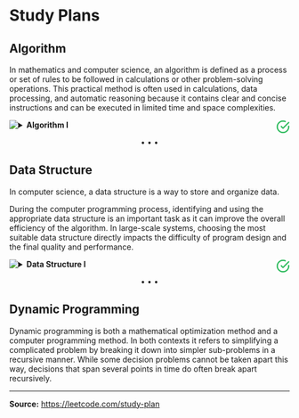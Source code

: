 <h1>Study Plans</h1>

<h2>Algorithm</h2>

<p>
In mathematics and computer science, an algorithm is defined as a process or set of rules to be followed in calculations or other problem-solving operations. This practical method is often used in calculations, data processing, and automatic reasoning because it contains clear and concise instructions and can be executed in limited time and space complexities.
</p>

<details>
<summary>
<img src="https://assets.leetcode.com/static_assets/others/algorithm_I.png" height="24" align="left">
<img src="../.github/assets/images/svg/checkmarks/calendar.svg" height="24" align="right">
<b>Algorithm I</b>
</summary>
 
<h2>Day 1 ・ Binary Search</h2>

<ul>
<li>
<a href="../701-800/704/">Solution</a>
– 
<a href="https://leetcode.com/problems/binary-search/">704. Binary Search</a>
</li>
<li>
<a href="../201-300/278/">Solution</a>
– 
<a href="https://leetcode.com/problems/first-bad-version/">278. First Bad Version</a>
</li>
<li>
<a href="../1-100/35/">Solution</a>
– 
<a href="https://leetcode.com/problems/search-insert-position/">35. Search Insert Position</a>
</li>
</ul>

<h2>Day 2 ・ Two Pointers</h2>
 
<ul>
<li>
<a href="../901-1000/977/">Solution</a>
– 
<a href="https://leetcode.com/problems/squares-of-a-sorted-array/">977. Squares of a Sorted Array</a>
</li>
<li>
<a href="../101-200/189/">Solution</a>
– 
<a href="https://leetcode.com/problems/rotate-array/">189. Rotate Array</a>
</li>
</ul>
  
<h2>Day 3 ・ Two Pointers</h2>

<ul>
<li>
<a href="../201-300/283/">Solution</a>
– 
<a href="https://leetcode.com/problems/move-zeroes/">283. Move Zeroes</a>
</li>
<li>
<a href="../101-200/167/">Solution</a>
– 
<a href="https://leetcode.com/problems/two-sum-ii-input-array-is-sorted/">167. Two Sum II ・ Input Array Is Sorted</a>
</li>
</ul>

<h2>Day 4 ・ Two Pointers</h2>

<ul>
<li>
<a href="../301-400/344/">Solution</a>
– 
<a href="https://leetcode.com/problems/reverse-string/">344. Reverse String</a>
</li>
<li>
<a href="../501-600/557/">Solution</a>
– 
<a href="https://leetcode.com/problems/reverse-words-in-a-string-iii/">557. Reverse Words in a String III</a>
</li>
</ul>

<h2>Day 5 ・ Two Pointers</h2>

<ul>
<li>
<a href="../801-900/876/">Solution</a>
– 
<a href="https://leetcode.com/problems/middle-of-the-linked-list/">876. Middle of the Linked List</a>
</li>
<li>
<a href="../1-100/19/">Solution</a>
– 
<a href="https://leetcode.com/problems/remove-nth-node-from-end-of-list/">19. Remove Nth Node From End of List</a>
</li>
</ul>

<h2>Day 6 ・ Sliding Window</h2>

<ul>
<li>
<a href="../1-100/3/">Solution</a>
– 
<a href="https://leetcode.com/problems/longest-substring-without-repeating-characters/">3. Longest Substring Without Repeating Characters</a>
</li>
<li>
<a href="../501-600/567/">Solution</a>
– 
<a href="https://leetcode.com/problems/permutation-in-string/">567. Permutation in String</a>
</li>
</ul>

<h2>Day 7 ・ Breadth-First Search / Depth-First Search</h2>

<ul>
<li>
<a href="../701-800/733/">Solution</a>
– 
<a href="https://leetcode.com/problems/flood-fill/">733. Flood Fill</a>
</li>
<li>
<a href="../601-700/695/">Solution</a>
– 
<a href="https://leetcode.com/problems/max-area-of-island/">695. Max Area of Island</a>
</li>
</ul>

<h2>Day 8 ・ Breadth-First Search / Depth-First Search</h2>

<ul>
<li>
<a href="../601-700/617/">Solution</a>
– 
<a href="https://leetcode.com/problems/merge-two-binary-trees/">617. Merge Two Binary Trees</a>
</li>
<li>
<a href="../101-200/116/">Solution</a>
– 
<a href="https://leetcode.com/problems/populating-next-right-pointers-in-each-node/">116. Populating Next Right Pointers in Each Node</a>
</li>
</ul>

<h2>Day 9 ・ Breadth-First Search / Depth-First Search</h2>

<ul>
<li>
<a href="../501-600/542/">Solution</a>
– 
<a href="https://leetcode.com/problems/01-matrix/">542. 01 Matrix</a>
</li>
<li>
<a href="../901-1000/994/">Solution</a>
– 
<a href="https://leetcode.com/problems/rotting-oranges/">994. Rotting Oranges</a>
</li>
</ul>

<h2>Day 10 ・ Recursion / Backtracking</h2>

<ul>
<li>
<a href="../1-100/21/">Solution</a>
– 
<a href="https://leetcode.com/problems/merge-two-sorted-lists/">21. Merge Two Sorted Lists</a>
</li>
<li>
<a href="../201-300/206/">Solution</a>
– 
<a href="https://leetcode.com/problems/reverse-linked-list/">206. Reverse Linked List</a>
</li>
</ul>

<h2>Day 11 ・ Recursion / Backtracking</h2>

<ul>
<li>
<a href="../1-100/77/">Solution</a>
– 
<a href="https://leetcode.com/problems/combinations/">77. Combinations</a>
</li>
<li>
<a href="../1-100/46/">Solution</a>
– 
<a href="https://leetcode.com/problems/permutations/">46. Permutations</a>
</li>
<li>
<a href="../701-800/784/">Solution</a>
– 
<a href="https://leetcode.com/problems/letter-case-permutation/">784. Letter Case Permutation</a>
</li>
</ul>

<h2>Day 12 ・ Dynamic Programming</h2>

<ul>
<li>
<a href="../1-100/70/">Solution</a>
– 
<a href="https://leetcode.com/problems/climbing-stairs/">70. Climbing Stairs</a>
</li>
<li>
<a href="../101-200/198/">Solution</a>
– 
<a href="https://leetcode.com/problems/house-robber/">198. House Robber</a>
</li>
<li>
<a href="../101-200/120/">Solution</a>
– 
<a href="https://leetcode.com/problems/triangle/">120. Triangle</a>
</li>
</ul>

<h2>Day 13 ・ Bit Manipulation</h2>

<ul>
<li>
<a href="../201-300/231/">Solution</a>
– 
<a href="https://leetcode.com/problems/power-of-two/">231. Power of Two</a>
</li>
<li>
<a href="../101-200/191/">Solution</a>
– 
<a href="https://leetcode.com/problems/number-of-1-bits/">191. Number of 1 Bits</a>
</li>
</ul>

<h2>Day 14 ・ Bit Manipulation</h2>

<ul>
<li>
<a href="../101-200/190/">Solution</a>
– 
<a href="https://leetcode.com/problems/reverse-bits/">190. Reverse Bits</a>
</li>
<li>
<a href="../101-200/136/">Solution</a>
– 
<a href="https://leetcode.com/problems/single-number/">136. Single Number</a>
</li>
</ul>
  
<hr>

<h4>Source: https://leetcode.com/study-plan/algorithm</h4>

</details>

<p align="center">• • •</p>

<h2>Data Structure</h2>

<p>
In computer science, a data structure is a way to store and organize data.

During the computer programming process, identifying and using the appropriate data structure is an important task as it can improve the overall efficiency of the algorithm. In large-scale systems, choosing the most suitable data structure directly impacts the difficulty of program design and the final quality and performance.
</p>

<details>
<summary>
<img src="https://assets.leetcode.com/static_assets/others/DS_I.png" height="24" align="left">
<img src="../.github/assets/images/svg/checkmarks/calendar.svg" height="24" align="right">
<b>Data Structure I</b>
</summary>

<h2>Day 1 ・ Array</h2>

<ul>
<li>
<a href="../201-300/217/">Solution</a>
– 
<a href="https://leetcode.com/problems/contains-duplicate/">217. Contains Duplicate</a>
</li>
<li>
<a href="../1-100/53/">Solution</a>
– 
<a href="https://leetcode.com/problems/maximum-subarray/">53. Maximum Subarray</a>
</li>
</ul>

<h2>Day 2 ・ Array</h2>

<ul>
<li>
<a href="../1-100/1/">Solution</a>
– 
<a href="">1. Two Sum</a>
</li>
<li>
<a href="../1-100/88/">Solution</a>
– 
<a href="https://leetcode.com/problems/merge-sorted-array/">88. Merge Sorted Array</a>
</li>
</ul>

<h2>Day 3 ・ Array</h2>

<ul>
<li>
<a href="../301-400/350/">Solution</a>
– 
<a href="https://leetcode.com/problems/intersection-of-two-arrays-ii/">350. Intersection of Two Arrays II</a>
</li>
<li>
<a href="../101-200/121/">Solution</a>
– 
<a href="https://leetcode.com/problems/best-time-to-buy-and-sell-stock/">121. Best Time to Buy and Sell Stock</a>
</li>
</ul>

<h2>Day 4 ・ Array</h2>

<ul>
<li>
<a href="../501-600/566/">Solution</a>
– 
<a href="https://leetcode.com/problems/reshape-the-matrix/">566. Reshape the Matrix</a>
</li>
<li>
<a href="../101-200/118/">Solution</a>
– 
<a href="https://leetcode.com/problems/pascals-triangle/">118. Pascal's Triangle</a>
</li>
</ul>

<h2>Day 5 ・ Array</h2>

<ul>
<li>
<a href="../1-100/36/">Solution</a>
– 
<a href="https://leetcode.com/problems/valid-sudoku/">36. Valid Sudoku</a>
</li>
<li>
<a href="../1-100/74/">Solution</a>
– 
<a href="https://leetcode.com/problems/search-a-2d-matrix/">74. Search a 2D Matrix</a>
</li>
</ul>

<h2>Day 6 ・ String</h2>

<ul>
<li>
<a href="../301-400/387/">Solution</a>
– 
<a href="https://leetcode.com/problems/first-unique-character-in-a-string/">387. First Unique Character in a String</a>
</li>
<li>
<a href="../301-400/383/">Solution</a>
– 
<a href="https://leetcode.com/problems/ransom-note/">383. Ransom Note</a>
</li>
<li>
<a href="../201-300/242/">Solution</a>
– 
<a href="https://leetcode.com/problems/valid-anagram/">242. Valid Anagram</a>
</li>
</ul>

<h2>Day 7 ・ Linked List</h2>

<ul>
<li>
<a href="../101-200/141/">Solution</a>
– 
<a href="https://leetcode.com/problems/linked-list-cycle/">141. Linked List Cycle</a>
</li>
<li>
<a href="../1-100/21/">Solution</a>
– 
<a href="https://leetcode.com/problems/merge-two-sorted-lists/">21. Merge Two Sorted Lists</a>
</li>
<li>
<a href="../201-300/203/">Solution</a>
– 
<a href="https://leetcode.com/problems/remove-linked-list-elements/">203. Remove Linked List Elements</a>
</li>
</ul>

<h2>Day 8 ・ Linked List</h2>

<ul>
<li>
<a href="../201-300/206/">Solution</a>
– 
<a href="https://leetcode.com/problems/reverse-linked-list/">206. Reverse Linked List</a>
</li>
<li>
<a href="../1-100/83/">Solution</a>
– 
<a href="https://leetcode.com/problems/remove-duplicates-from-sorted-list/">83. Remove Duplicates from Sorted List</a>
</li>
</ul>

<h2>Day 9 ・ Stack / Queue</h2>

<ul>
<li>
<a href="../1-100/20/">Solution</a>
– 
<a href="https://leetcode.com/problems/valid-parentheses/">20. Valid Parentheses</a>
</li>
<li>
<a href="../201-300/232/">Solution</a>
– 
<a href="https://leetcode.com/problems/implement-queue-using-stacks/">232. Implement Queue using Stacks</a>
</li>
</ul>

<h2>Day 10 ・ Tree</h2>

<ul>
<li>
<a href="../101-200/144/">Solution</a>
– 
<a href="https://leetcode.com/problems/binary-tree-preorder-traversal/">144. Binary Tree Preorder Traversal</a>
</li>
<li>
<a href="../1-100/94/">Solution</a>
– 
<a href="https://leetcode.com/problems/binary-tree-inorder-traversal/">94. Binary Tree Inorder Traversal</a>
</li>
<li>
<a href="../101-200/145/">Solution</a>
– 
<a href="https://leetcode.com/problems/binary-tree-postorder-traversal/">145. Binary Tree Postorder Traversal</a>
</li>
</ul>

<h2>Day 11 ・ Tree</h2>

<ul>
<li>
<a href="../101-200/102/">Solution</a>
– 
<a href="https://leetcode.com/problems/binary-tree-level-order-traversal/">102. Binary Tree Level Order Traversal</a>
</li>
<li>
<a href="../101-200/104/">Solution</a>
– 
<a href="https://leetcode.com/problems/maximum-depth-of-binary-tree/">104. Maximum Depth of Binary Tree</a>
</li>
<li>
<a href="../101-200/101/">Solution</a>
– 
<a href="https://leetcode.com/problems/symmetric-tree/">101. Symmetric Tree</a>
</li>
</ul>

<h2>Day 12 ・ Tree</h2>

<ul>
<li>
<a href="../201-300/226/">Solution</a>
– 
<a href="https://leetcode.com/problems/invert-binary-tree/">226. Invert Binary Tree</a>
</li>
<li>
<a href="../101-200/112/">Solution</a>
– 
<a href="https://leetcode.com/problems/path-sum/">112. Path Sum</a>
</li>
</ul>

<h2>Day 13 ・ Tree</h2>

<ul>
<li>
<a href="../601-700/700/">Solution</a>
– 
<a href="https://leetcode.com/problems/search-in-a-binary-search-tree/">700. Search in a Binary Search Tree</a>
</li>
<li>
<a href="../701-800/701/">Solution</a>
– 
<a href="https://leetcode.com/problems/insert-into-a-binary-search-tree/">701. Insert into a Binary Search Tree</a>
</li>
</ul>

<h2>Day 14 ・ Tree</h2>

<ul>
<li>
<a href="../1-100/98/">Solution</a>
– 
<a href="https://leetcode.com/problems/validate-binary-search-tree/">98. Validate Binary Search Tree</a>
</li>
<li>
<a href="../601-700/653/">Solution</a>
– 
<a href="https://leetcode.com/problems/two-sum-iv-input-is-a-bst/">653. Two Sum IV ・ Input is a BST</a>
</li>
<li>
<a href="../201-300/235/">Solution</a>
– 
<a href="https://leetcode.com/problems/lowest-common-ancestor-of-a-binary-search-tree/">235. Lowest Common Ancestor of a Binary Search Tree</a>
</li>
</ul>
</details>

<p align="center">• • •</p>

<h2>Dynamic Programming</h2>

<p>
Dynamic programming is both a mathematical optimization method and a computer programming method. In both contexts it refers to simplifying a complicated problem by breaking it down into simpler sub-problems in a recursive manner. While some decision problems cannot be taken apart this way, decisions that span several points in time do often break apart recursively.
</p>

<hr>

<b>Source:</b> https://leetcode.com/study-plan
